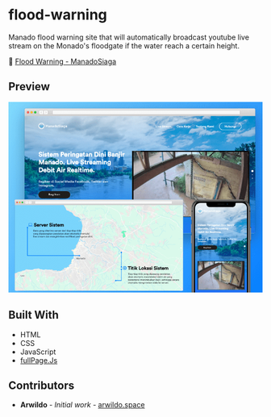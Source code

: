 # flood-warning
Manado flood warning site that will automatically broadcast youtube live stream on the Monado's floodgate if the water reach a certain height.

:ocean: [Flood Warning - ManadoSiaga](https://www.arwildo.space/flood-warning/)

## Preview
![alt text](https://raw.githubusercontent.com/arwildo/flood-warning/master/preview/flood-warning.png "Website Preview")

## Built With

* HTML
* CSS
* JavaScript
* [fullPage.Js](https://github.com/alvarotrigo/fullPage.js/)

## Contributors

* **Arwildo** - *Initial work* - [arwildo.space](http://www.arwildo.space/)
